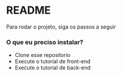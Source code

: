 # README #


Para rodar o projeto, siga os passos a seguir

### O que eu preciso instalar? ###
* Clone esse repositorio
* Execute o tutorial de front-end
* Execute o tutorial de back-end

